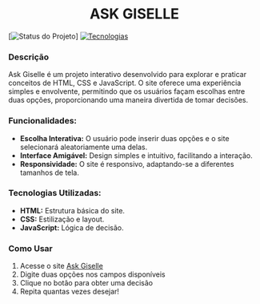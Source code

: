 <h1 align = center> ASK GISELLE</h1>

[![Status do Projeto](https://img.shields.io/badge/Status-Concluído-brightgreen)]
[![Tecnologias](https://img.shields.io/badge/Tecnologias-HTML%20%7C%20CSS%20%7C%20JavaScript-blue)](https://developer.mozilla.org/pt-BR/docs/Web/HTML)

<h3>Descrição</h3>
Ask Giselle é um projeto interativo desenvolvido para explorar e praticar conceitos de HTML, CSS e JavaScript. O site oferece uma experiência simples e envolvente, permitindo que os usuários façam escolhas entre duas opções, proporcionando uma maneira divertida de tomar decisões.

<h3>Funcionalidades:</h3>
<ul>
  <li><b>Escolha Interativa:</b> O usuário pode inserir duas opções e o site selecionará aleatoriamente uma delas.</li>
  <li><b>Interface Amigável:</b> Design simples e intuitivo, facilitando a interação.</li>
  <li><b>Responsividade:</b> O site é responsivo, adaptando-se a diferentes tamanhos de tela.</li>
</ul>

<h3>Tecnologias Utilizadas:</h3>
<ul>
  <li> <b>HTML:</b> Estrutura básica do site.</li>
  <li><b>CSS:</b> Estilização e layout.</li>
  <li><b>JavaScript:</b> Lógica de decisão.</li>
</ul>

<h3>Como Usar</h3>
  <ol>
     <li>Acesse o site <a href=https://gilopesr.github.io/askGiselle/>Ask Giselle</a></li>
     <li>Digite duas opções nos campos disponíveis</li>
     <li>Clique no botão para obter uma decisão</li>
     <li>Repita quantas vezes desejar!</li>
  </ol>
